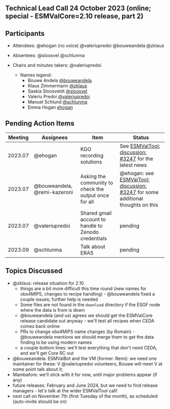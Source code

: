 ## Technical Lead Call 24 October 2023 (online; special - ESMValCore=2.10 release, part 2)

## Participants
- Attendees: @ehogan (no voice) @valeriupredoi @bouweandela @zklaus
- Absentees: @sloosvel @schlunma
- Chairs and minutes takers: @valeriupredoi

  - Names legend:
    - Bouwe Andela [@bouweandela](https://github.com/bouweandela)
    - Klaus Zimmermann [@zklaus](https://github.com/zklaus)
    - Saskia Sloosveldt [@sloosvel](https://github.com/sloosvel)
    - Valeriu Predoi [@valeriupredoi](https://github.com/valeriupredoi)
    - Manuel Schlund [@schlunma](https://github.com/schlunma)
    - Emma Hogan [ehogan](https://github.com/ehogan)

## Pending Action Items

| Meeting | Assignees | Item | Status |
|-|-|-|-|
|2023.07|@ehogan|KGO recording solutions|See [ESMValTool: discussion: #3247](https://github.com/ESMValGroup/ESMValTool/discussions/3247) for the latest news|
|2023.07|@bouweandela, @remi-kazeroni|Asking the community to check the output once for all| @ehogan: see [ESMValTool: discussion: #3247](https://github.com/ESMValGroup/ESMValTool/discussions/3247) for some additional thoughts on this|
|2023.07|@valeriupredoi|Shared gmail account to handle to Zenodo credentials|pending|
|2023.09|@schlunma|Talk about ERA5|pending|

## Topics Discussed

- @zklaus: release situation for 2.10
  - things are a bit more difficult this time round (new names for obs4MIPS, changes to recipe handling) - @bouweandela fixed a couple issues; further help is needed
  - Some files are not found in the ``download`` directory if the ESGF node where the data is from is down
  - @bouweandela (and us) agrees we should get the ESMValCore release candidate out anyway - we'll test all recipes when CEDA comes back online
  - PRs to change obs4MIPS name changes (by Romain) - @bouweandela mentions we should merge them to get the data finding to be using modern names
  - a couple bottom lines: we'll test everything that don't need CEDA, and we'll get Core RC out
- @bouweandela: ESMValBot and the VM (former: Remi): we need one maintainer for these: V @valeriupredoi volunteers, Bouwe will meet V at some point talk about it;
- Mambafore: we'll stick with it for now, until major problems appear (if any)
- future releases: February and June 2024, but we need to find release managers - let's talk at the wider ESMValTool call!
- next call on November 7th (first Tuesday of the month), as scheduled (auto-invite should be on) 
